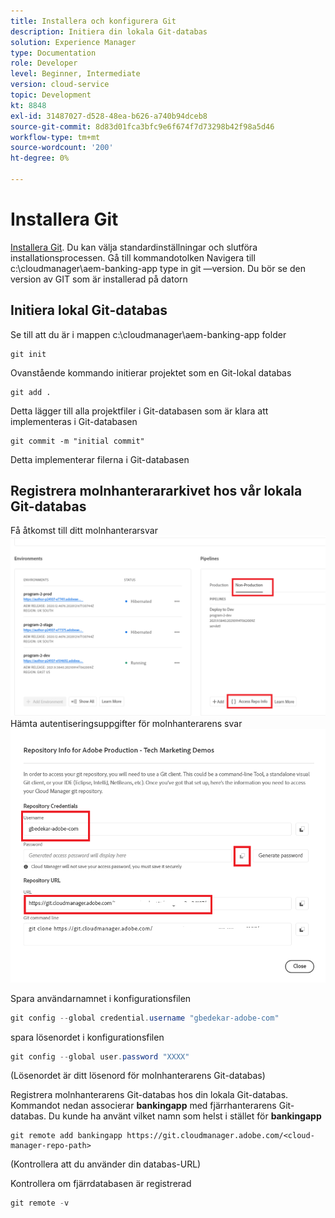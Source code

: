 ```yaml
---
title: Installera och konfigurera Git
description: Initiera din lokala Git-databas
solution: Experience Manager
type: Documentation
role: Developer
level: Beginner, Intermediate
version: cloud-service
topic: Development
kt: 8848
exl-id: 31487027-d528-48ea-b626-a740b94dceb8
source-git-commit: 8d83d01fca3bfc9e6f674f7d73298b42f98a5d46
workflow-type: tm+mt
source-wordcount: '200'
ht-degree: 0%

---
```


# Installera Git


[Installera Git](https://git-scm.com/downloads). Du kan välja standardinställningar och slutföra installationsprocessen.
Gå till kommandotolken Navigera till c:\cloudmanager\aem-banking-app type in git —version. Du bör se den version av GIT som är installerad på datorn

## Initiera lokal Git-databas

Se till att du är i mappen c:\cloudmanager\aem-banking-app folder

```
git init
```

Ovanstående kommando initierar projektet som en Git-lokal databas

```
git add .
```

Detta lägger till alla projektfiler i Git-databasen som är klara att implementeras i Git-databasen

```
git commit -m "initial commit"
```

Detta implementerar filerna i Git-databasen



## Registrera molnhanterararkivet hos vår lokala Git-databas

Få åtkomst till ditt molnhanterarsvar
![få åtkomst till svarsinformationen](assets/cloud-manager-repo.png)
Hämta autentiseringsuppgifter för molnhanterarens svar
![get-credentials](assets/cloud-manager-repo1.png)

Spara användarnamnet i konfigurationsfilen

```java
git config --global credential.username "gbedekar-adobe-com"
```

spara lösenordet i konfigurationsfilen

```java
git config --global user.password "XXXX"
```

(Lösenordet är ditt lösenord för molnhanterarens Git-databas)

Registrera molnhanterarens Git-databas hos din lokala Git-databas. Kommandot nedan associerar **bankingapp** med fjärrhanterarens Git-databas. Du kunde ha använt vilket namn som helst i stället för **bankingapp**


```shell
git remote add bankingapp https://git.cloudmanager.adobe.com/<cloud-manager-repo-path>
```

(Kontrollera att du använder din databas-URL)

Kontrollera om fjärrdatabasen är registrerad

```java
git remote -v
```
